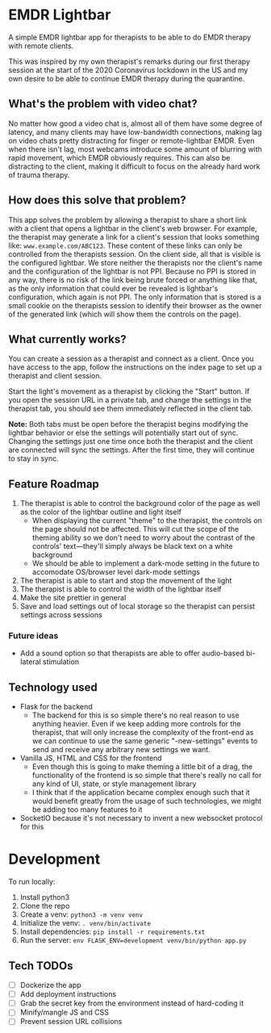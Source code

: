 # EMDR Lightbar

A simple EMDR lightbar app for therapists to be able to do EMDR therapy with remote clients.

This was inspired by my own therapist's remarks during our first therapy session at the start of the 2020 Coronavirus lockdown in the US and my own desire to be able to continue EMDR therapy during the quarantine.

## What's the problem with video chat?

No matter how good a video chat is, almost all of them have some degree of latency, and many clients may have low-bandwidth connections, making lag on video chats pretty distracting for finger or remote-lightbar EMDR. Even when there isn't lag, most webcams introduce some amount of blurring with rapid movement, which EMDR obviously requires. This can also be distracting to the client, making it difficult to focus on the already hard work of trauma therapy.

## How does this solve that problem?

This app solves the problem by allowing a therapist to share a short link with a client that opens a lightbar in the client's web browser. For example, the therapist may generate a link for a client's session that looks something like: `www.example.com/ABC123`. These content of these links can only be controlled from the therapists session. On the client side, all that is visible is the configured lightbar. We store neither the therapists nor the client's name and the configuration of the lightbar is not PPI. Because no PPI is stored in any way, there is no risk of the link being brute forced or anything like that, as the only information that could ever be revealed is lightbar's configuration, which again is not PPI. The only information that is stored is a small cookie on the therapists session to identify their browser as the owner of the generated link (which will show them the controls on the page).

## What currently works?

You can create a session as a therapist and connect as a client. Once you have access to the app, follow the instructions on the index page to set up a therapist and client session.

Start the light's movement as a therapist by clicking the "Start" button. If you open the session URL in a private tab, and change the settings in the therapist tab, you should see them immediately reflected in the client tab.

**Note:** Both tabs must be open before the therapist begins modifying the lightbar behavior or else the settings will potentially start out of sync. Changing the settings just one time once both the therapist and the client are connected will sync the settings. After the first time, they will continue to stay in sync.

## Feature Roadmap

1.  The therapist is able to control the background color of the page as well as the color of the lightbar outline and light itself
    *   When displaying the current "theme" to the therapist, the controls on the page should not be affected. This will cut the scope of the theming ability so we don't need to worry about the contrast of the controls' text—they'll simply always be black text on a white background
    *   We should be able to implement a dark-mode setting in the future to accomodate OS/browser level dark-mode settings
2.  The therapist is able to start and stop the movement of the light
3.  The therapist is able to control the width of the lightbar itself
4.  Make the site prettier in general
5.  Save and load settings out of local storage so the therapist can persist settings across sessions

### Future ideas

*   Add a sound option so that therapists are able to offer audio-based bi-lateral stimulation

## Technology used

*   Flask for the backend
    *   The backend for this is so simple there's no real reason to use anything heavier. Even if we keep adding more controls for the therapist, that will only increase the complexity of the front-end as we can continue to use the same generic "<actor>-new-settings" events to send and receive any arbitrary new settings we want.
*   Vanilla JS, HTML and CSS for the frontend
    *   Even though this is going to make theming a little bit of a drag, the functionality of the frontend is so simple that there's really no call for any kind of UI, state, or style management library
    *   I think that if the application became complex enough such that it would benefit greatly from the usage of such technologies, we might be adding too many features to it
*   SocketIO because it's not necessary to invent a new websocket protocol for this

# Development

To run locally:

1.  Install python3
2.  Clone the repo
3.  Create a venv: `python3 -m venv venv`
4.  Initialize the venv: `. venv/bin/activate`
5.  Install dependencies: `pip install -r requirements.txt`
6.  Run the server: `env FLASK_ENV=development venv/bin/python app.py`

## Tech TODOs

*   [ ] Dockerize the app
*   [ ] Add deployment instructions
*   [ ] Grab the secret key from the environment instead of hard-coding it
*   [ ] Minify/mangle JS and CSS
*   [ ] Prevent session URL collisions

